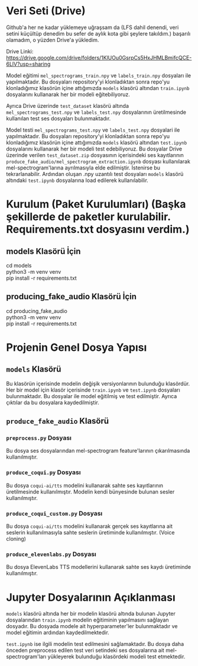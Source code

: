 # Veri Seti (Drive)
Github'a her ne kadar yüklemeye uğraşsam da (LFS dahil denendi, veri setini küçültüp denedim bu sefer de aylık kota gibi şeylere takıldım.) başarılı olamadım, o yüzden Drive'a yükledim.

Drive Linki: https://drive.google.com/drive/folders/1KlUOu0GsrpCs5HxJHMLBmifcQCE-6LlV?usp=sharing

Model eğitimi `mel_spectrograms_train.npy` ve `labels_train.npy` dosyaları ile yapılmaktadır. Bu dosyaları repository'yi klonladıktan sonra repo'yu klonladığımız klasörün içine attığımızda `models` klasörü altından `train.ipynb` dosyalarını kullanarak her bir modeli eğitebiliyoruz.

Ayrıca Drive üzerinde `test_dataset` klasörü altında `mel_spectrograms_test.npy` ve `labels_test.npy` dosyalarının üretilmesinde kullanılan test ses dosyaları bulunmaktadır.

Model testi `mel_spectrograms_test.npy` ve `labels_test.npy` dosyalari ile yapılmaktadır. Bu dosyaları repository'yi klonladıktan sonra repo'yu klonladığımız klasörün içine attığımızda `models` klasörü altından `test.ipynb` dosyalarını kullanarak her bir modeli test edebiliyoruz. Bu dosyalar Drive üzerinde verilen `test_dataset.zip` dosyasının içerisindeki ses kayıtlarının `produce_fake_audio/mel_spectrogram_extraction.ipynb` dosyası kullanılarak mel-spectrogram'larına ayrılmasıyla elde edilmiştir. İstenirse bu tekrarlanabilir. Ardından oluşan .npy uzantılı test dosyaları `models` klasörü altındaki `test.ipynb` dosyalarına load edilerek kullanılabilir.

# Kurulum (Paket Kurulumları) (Başka şekillerde de paketler kurulabilir. Requirements.txt dosyasını verdim.)

## models Klasörü İçin
cd models <br>
python3 -m venv venv <br>
pip install -r requirements.txt

## producing_fake_audio Klasörü İçin
cd producing_fake_audio <br>
python3 -m venv venv <br>
pip install -r requirements.txt

# Projenin Genel Dosya Yapısı

## `models` Klasörü

Bu klasörün içerisinde modelin değişik versiyonlarının bulunduğu klasördür. Her bir model için klasör içerisinde `train.ipynb` ve `test.ipynb` dosyaları bulunmaktadır. Bu dosyalar ile model eğitilmiş ve test edilmiştir. Ayrıca çıktılar da bu dosyalara kaydedilmiştir.

## `produce_fake_audio` Klasörü

### `preprocess.py` Dosyası

Bu dosya ses dosyalarından mel-spectrogram feature'larının çıkarılmasında kullanılmıştır.

### `produce_coqui.py` Dosyası

Bu dosya `coqui-ai/tts` modelini kullanarak sahte ses kayıtlarının üretilmesinde kullanılmıştır. Modelin kendi bünyesinde bulunan sesler kullanılmıştır.

### `produce_coqui_custom.py` Dosyası

Bu dosya `coqui-ai/tts` modelini kullanarak gerçek ses kayıtlarına ait seslerin kullanılmasıyla sahte seslerin üretiminde kullanılmıştır. (Voice cloning)

### `produce_elevenlabs.py` Dosyası

Bu dosya ElevenLabs TTS modellerini kullanarak sahte ses kaydı üretiminde kullanılmıştır.


# Jupyter Dosyalarının Açıklanması

`models` klasörü altında her bir modelin klasörü altında bulunan Jupyter dosyalarından `train.ipynb` modelin eğitiminin yapılmasını sağlayan dosyadır. Bu dosyada modele ait hyperparameter'ler bulunmaktadır ve model eğitimin ardından kaydedilmektedir.

`test.ipynb` ise ilgili modelin test edilmesini sağlamaktadır. Bu dosya daha önceden preprocess edilen test veri setindeki ses dosyalarına ait mel-spectrogram'ları yükleyerek bulunduğu klasördeki modeli test etmektedir.



